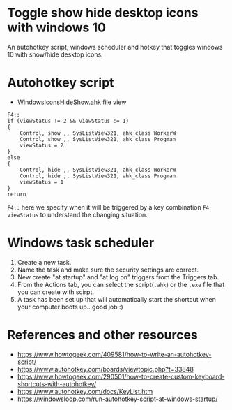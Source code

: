 # Toggle show hide desktop icons with windows 10
An autohotkey script, windows scheduler and hotkey that toggles windows 10 with show/hide desktop icons.

# Autohotkey script
- [WindowsIconsHideShow.ahk](../main/WindowsIconsHideShow.ahk) file view
``` ahk
F4:: 
if (viewStatus != 2 && viewStatus := 1)
{
    Control, show ,, SysListView321, ahk_class WorkerW
    Control, show ,, SysListView321, ahk_class Progman
    viewStatus = 2
}
else
{
    Control, hide ,, SysListView321, ahk_class WorkerW
    Control, hide ,, SysListView321, ahk_class Progman
    viewStatus = 1
}
return
```
`F4::` here we specify when it will be triggered by a key combination `F4`
`viewStatus` to understand the changing situation.

# Windows task scheduler

1. Create a new task.
2. Name the task and make sure the security settings are correct.
3. New create "at startup" and "at log on" triggers from the Triggers tab.
4. From the Actions tab, you can select the script(`.ahk`) or the `.exe` file that you can create with scirpt.
5. A task has been set up that will automatically start the shortcut when your computer boots up.. good job :)


# References and other resources
- https://www.howtogeek.com/409581/how-to-write-an-autohotkey-script/
- https://www.autohotkey.com/boards/viewtopic.php?t=33848
- https://www.howtogeek.com/290501/how-to-create-custom-keyboard-shortcuts-with-autohotkey/
- https://www.autohotkey.com/docs/KeyList.htm
- https://windowsloop.com/run-autohotkey-script-at-windows-startup/
